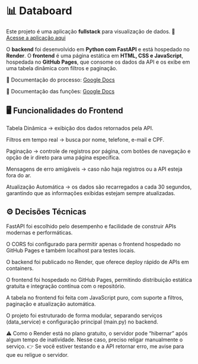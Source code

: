 # 📊 Databoard

Este projeto é uma aplicação **fullstack** para visualização de dados.
🔗 [Acesse a aplicação aqui](https://bmlogs64.github.io/databoard/)

O **backend** foi desenvolvido em **Python com FastAPI** e está hospedado no **Render**.
O **frontend** é uma página estática em **HTML, CSS e JavaScript**, hospedada no **GitHub Pages**, que consome os dados da API e os exibe em uma tabela dinâmica com filtros e paginação.

📄 Documentação do processo: [Google Docs](https://docs.google.com/document/d/1o9cLmsYfJeH0-UL6Spf1cMiDNIebFa3NTWBGvk8wGOo/edit?usp=sharing)

📄 Documentação das funções: [Google Docs](https://docs.google.com/document/d/1XPJUXPYPjHPgPcg9WMjFoiFcrOEd6uxkuodSZPrViDQ/edit?usp=sharing)

## 🖥️ Funcionalidades do Frontend

Tabela Dinâmica → exibição dos dados retornados pela API.

Filtros em tempo real → busca por nome, telefone, e-mail e CPF.

Paginação → controle de registros por página, com botões de navegação e opção de ir direto para uma página específica.

Mensagens de erro amigáveis → caso não haja registros ou a API esteja fora do ar.

Atualização Automática → os dados são recarregados a cada 30 segundos, garantindo que as informações exibidas estejam sempre atualizadas.

## ⚙️ Decisões Técnicas

FastAPI foi escolhido pelo desempenho e facilidade de construir APIs modernas e performáticas.

O CORS foi configurado para permitir apenas o frontend hospedado no GitHub Pages e também localhost para testes locais.

O backend foi publicado no Render, que oferece deploy rápido de APIs em containers.

O frontend foi hospedado no GitHub Pages, permitindo distribuição estática gratuita e integração contínua com o repositório.

A tabela no frontend foi feita com JavaScript puro, com suporte a filtros, paginação e atualização automática.

O projeto foi estruturado de forma modular, separando serviços (data_service) e configuração principal (main.py) no backend.

⚠️ Como o Render está no plano gratuito, o servidor pode “hibernar” após algum tempo de inatividade. Nesse caso, preciso religar manualmente o serviço.
👉 Se você estiver testando e a API retornar erro, me avise para que eu religue o servidor.
